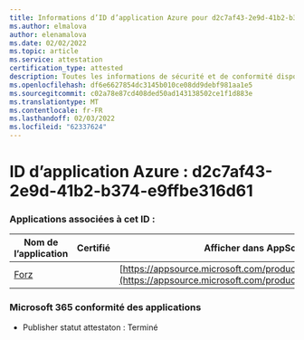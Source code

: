 ```yaml
---
title: Informations d’ID d’application Azure pour d2c7af43-2e9d-41b2-b374-e9ffbe316d61
ms.author: elmalova
author: elenamalova
ms.date: 02/02/2022
ms.topic: article
ms.service: attestation
certification_type: attested
description: Toutes les informations de sécurité et de conformité disponibles pour d2c7af43-2e9d-41b2-b374-e9ffbe316d61.
ms.openlocfilehash: df6e6627854dc3145b010ce08dd9debf981aa1e5
ms.sourcegitcommit: c02a78e87cd408ded50ad143138502ce1f1d883e
ms.translationtype: MT
ms.contentlocale: fr-FR
ms.lasthandoff: 02/03/2022
ms.locfileid: "62337624"
---
```

# <a name="azure-app-id-d2c7af43-2e9d-41b2-b374-e9ffbe316d61"></a>ID d’application Azure : d2c7af43-2e9d-41b2-b374-e9ffbe316d61


### <a name="apps-associated-with-this-id"></a>Applications associées à cet ID :
| **Nom de l’application** | **Certifié** | **Afficher dans AppSource** |
|--------------|---------------|-----------------------|
| [Forz](https://docs.microsoft.com/microsoft-365-app-certification/forward/WA200002916) |  | [https://appsource.microsoft.com/product/office/WA200002916](https://appsource.microsoft.com/product/office/WA200002916) |

### <a name="microsoft-365-app-compliance-status"></a>Microsoft 365 conformité des applications
- Publisher statut attestaton : Terminé
